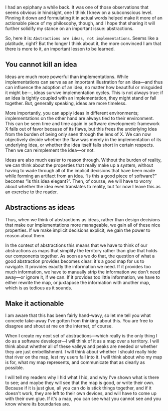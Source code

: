 I had an epiphany a while back. It was one of those observations that seems
obvious in hindsight, one I think I knew on a subconscious level. Pinning it
down and formulating it in actual words helped make it more of an actionable
piece of my philosophy, though, and I hope that sharing it will further solidify
my stance on an important issue: abstractions.

So, here it is: `Abstractions are ideas, not implementations`. Seems like a
platitude, right? But the longer I think about it, the more convinced I am that
there is more to it, an important lesson to be learned.

## You cannot kill an idea

Ideas are much more powerful than implementations. While implementations can
serve as an important illustration for an idea—and thus can influence the
adoption of an idea, no matter how beautiful or misguided it might be—, ideas
survive implementation cycles. This is not always true: if an idea is tightly
coupled with an implementation, they might stand or fall together. But,
generally speaking, ideas are more timeless.

More importantly, you can apply ideas in different environments; implementations
on the other hand are always tied to their environment. This can be seen time
and time again in software development: framework X falls out of favor because
of its flaws, but this frees the underlying idea from the burden of being only
seen through the lens of X. We can now objectively decide whether the flaw was
merely in the implementation of its underlying idea, or whether the idea itself
falls short in certain respects. Then we can reimplement the idea—or not.

Ideas are also much easier to reason through. Without the burden of reality, we
can think about the properties that really make up a system, without having to
wade through all of the implicit decisions that have been made while forming an
artifact from an idea. “Is this a good piece of software?” becomes “is this idea
elegant?”. Then, of course, we will have to worry about whether the idea even
translates to reality, but for now I leave this as an exercise to the reader.

## Abstractions as ideas

Thus, when we think of abstractions as ideas, rather than design decisions that
make our implementations more manageable, we gain all of these nice properties.
If we make implicit decisions explicit, we gain the power to reason about them.

In the context of abstractions this means that we have to think of our
abstractions as maps that simplify the territory rather than glue that holds our
components together. As soon as we do that, the question of what a good
abstraction provides becomes clear: it's a good map for us to navigate. It
provides exactly the information we need. If it provides too much information,
we have to manually strip the information we don't need away—or ignore it, if we
can. If it provides too little information, we have to either rewrite the map,
or juxtapose the information with another map, which is as tedious as it sounds.

## Make it actionable

I am aware that this has been fairly hand-wavy, so let me tell you what concrete
take-away I've gotten from thinking about this. You are free to disagree and shout
at me on the internet, of course.

When I create my next set of abstractions—which really is the only thing I do as
a software developer—I will think of it as a map over a territory. I will think
about whether all of these valleys and peaks are needed or whether they are just
embellishment. I will think about whether I should really hide that river on the
map, lest my users fall into it. I will think about who my map is for, what
my map represents, and communicate that as clearly as possible.

I will tell my readers why I hid what I hid, and why I've shown what is there to
see; and maybe they will see that the map is good, or write their own. Because
if it is just glue, all you can do is stick things together, and if it doesn't
work, they are left to their own devices, and will have to come up with their
own glue. If it's a map, you can see what you cannot see and you know where its
boundaries are.
